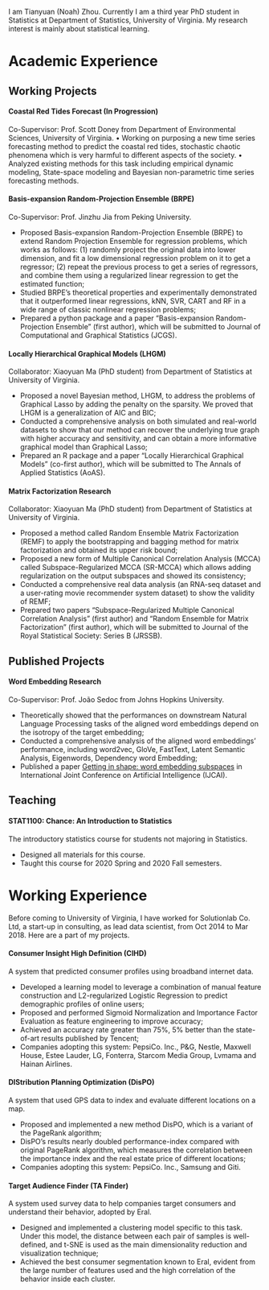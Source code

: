 


I am Tianyuan (Noah) Zhou. Currently I am a third year PhD student in Statistics at Department of Statistics, University of Virginia. My research interest is mainly about statistical learning. 

# Academic Experience

## Working Projects

#### Coastal Red Tides Forecast (In Progression)                                         
Co-Supervisor: Prof. Scott Doney from Department of Environmental Sciences, University of Virginia.
•	Working on purposing a new time series forecasting method to predict the coastal red tides, stochastic chaotic phenomena which is very harmful to different aspects of the society. 
•	Analyzed existing methods for this task including empirical dynamic modeling, State-space modeling and Bayesian non-parametric time series forecasting methods. 

#### Basis-expansion Random-Projection Ensemble (BRPE)                               
Co-Supervisor: Prof. Jinzhu Jia from Peking University.
*	Proposed Basis-expansion Random-Projection Ensemble (BRPE) to extend Random Projection Ensemble for regression problems, which works as follows: (1) randomly project the original data into lower dimension, and fit a low dimensional regression problem on it to get a regressor; (2) repeat the previous process to get a series of regressors, and combine them using a regularized linear regression to get the estimated function;
*	Studied BRPE’s theoretical properties and experimentally demonstrated that it outperformed linear regressions, kNN, SVR, CART and RF in a wide range of classic nonlinear regression problems;
*	Prepared a python package and a paper “Basis-expansion Random-Projection Ensemble” (first author), which will be submitted to Journal of Computational and Graphical Statistics (JCGS).

#### Locally Hierarchical Graphical Models (LHGM)                                  
Collaborator: Xiaoyuan Ma (PhD student) from Department of Statistics at University of Virginia.
*	Proposed a novel Bayesian method, LHGM, to address the problems of Graphical Lasso by adding the penalty on the sparsity. We proved that LHGM is a generalization of AIC and BIC;
*	Conducted a comprehensive analysis on both simulated and real-world datasets to show that our method can recover the underlying true graph with higher accuracy and sensitivity, and can obtain a more informative graphical model than Graphical Lasso;
*	Prepared an R package and a paper “Locally Hierarchical Graphical Models” (co-first author), which will be submitted to The Annals of Applied Statistics (AoAS).

#### Matrix Factorization Research                                               
Collaborator: Xiaoyuan Ma (PhD student) from Department of Statistics at University of Virginia.
*	Proposed a method called Random Ensemble Matrix Factorization (REMF) to apply the bootstrapping and bagging method for matrix factorization and obtained its upper risk bound;
*	Proposed a new form of Multiple Canonical Correlation Analysis (MCCA) called Subspace-Regularized MCCA (SR-MCCA) which allows adding regularization on the output subspaces and showed its consistency;
*	Conducted a comprehensive real data analysis (an RNA-seq dataset and a user-rating movie recommender system dataset) to show the validity of REMF;
*	Prepared two papers “Subspace-Regularized Multiple Canonical Correlation Analysis” (first author) and “Random Ensemble for Matrix Factorization” (first author), which will be submitted to Journal of the Royal Statistical Society: Series B (JRSSB).

## Published Projects

#### Word Embedding Research    

Co-Supervisor: Prof. João Sedoc from Johns Hopkins University.
*	Theoretically showed that the performances on downstream Natural Language Processing tasks of the aligned word embeddings depend on the isotropy of the target embedding;
*	Conducted a comprehensive analysis of the aligned word embeddings’ performance, including word2vec, GloVe, FastText, Latent Semantic Analysis, Eigenwords, Dependency word Embedding; 
*	Published a paper [Getting in shape: word embedding subspaces](https://jrodu.github.io/files/IJCAI_2019_Word_Embedding_Subspaces.pdf) in International Joint Conference on Artificial Intelligence (IJCAI). 

## Teaching

#### STAT1100: Chance: An Introduction to Statistics
The introductory statistics course for students not majoring in Statistics. 
* Designed all materials for this course.
* Taught this course for 2020 Spring and 2020 Fall semesters. 


# Working Experience
Before coming to University of Virginia, I have worked for Solutionlab Co. Ltd, a start-up in consulting, as lead data scientist, from Oct 2014 to Mar 2018. Here are a part of my projects. 

#### Consumer Insight High Definition (CIHD)
A system that predicted consumer profiles using broadband internet data. 
*	Developed a learning model to leverage a combination of manual feature construction and L2-regularized Logistic Regression to predict demographic profiles of online users;
* Proposed and performed Sigmoid Normalization and Importance Factor Evaluation as feature engineering to improve accuracy; 
*	Achieved an accuracy rate greater than 75%, 5% better than the state-of-art results published by Tencent; 
*	Companies adopting this system: PepsiCo. Inc., P&G, Nestle, Maxwell House, Estee Lauder, LG, Fonterra, Starcom Media Group, Lvmama and Hainan Airlines.

#### DIStribution Planning Optimization (DisPO)                                     
A system that used GPS data to index and evaluate different locations on a map.
*	Proposed and implemented a new method DisPO, which is a variant of the PageRank algorithm; 
*	DisPO’s results nearly doubled performance-index compared with original PageRank algorithm, which measures the correlation between the importance index and the real estate price of different locations; 
*	Companies adopting this system: PepsiCo. Inc., Samsung and Giti.

#### Target Audience Finder (TA Finder)                                            
A system used survey data to help companies target consumers and understand their behavior, adopted by Eral.
*	Designed and implemented a clustering model specific to this task. Under this model, the distance between each pair of samples is well-defined, and t-SNE is used as the main dimensionality reduction and visualization technique; 
*	Achieved the best consumer segmentation known to Eral, evident from the large number of features used and the high correlation of the behavior inside each cluster.






